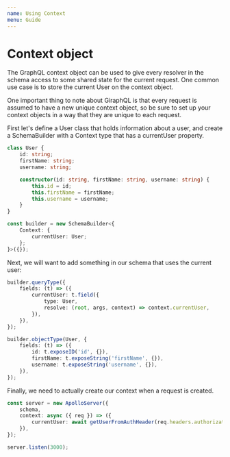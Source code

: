 ```yaml
---
name: Using Context
menu: Guide
---
```


# Context object

The GraphQL context object can be used to give every resolver in the schema access to some shared state for the current request. One common use case is to store the current User on the context object.

One important thing to note about GiraphQL is that every request is assumed to have a new unique context object, so be sure to set up your context objects in a way that they are unique to each request.

First let's define a User class that holds information about a user, and create a SchemaBuilder with a Context type that has a currentUser property.

```typescript
class User {
    id: string;
    firstName: string;
    username: string;

    constructor(id: string, firstName: string, username: string) {
        this.id = id;
        this.firstName = firstName;
        this.username = username;
    }
}

const builder = new SchemaBuilder<{
    Context: {
        currentUser: User;
    };
}>({});
```

Next, we will want to add something in our schema that uses the current user:

```typescript
builder.queryType({
    fields: (t) => ({
        currentUser: t.field({
            type: User,
            resolve: (root, args, context) => context.currentUser,
        }),
    }),
});

builder.objectType(User, {
    fields: (t) => ({
        id: t.exposeID('id', {}),
        firstName: t.exposeString('firstName', {}),
        username: t.exposeString('username', {}),
    }),
});
```

Finally, we need to actually create our context when a request is created.

```typescript
const server = new ApolloServer({
    schema,
    context: async ({ req }) => ({
        currentUser: await getUserFromAuthHeader(req.headers.authorization),
    }),
});

server.listen(3000);
```

